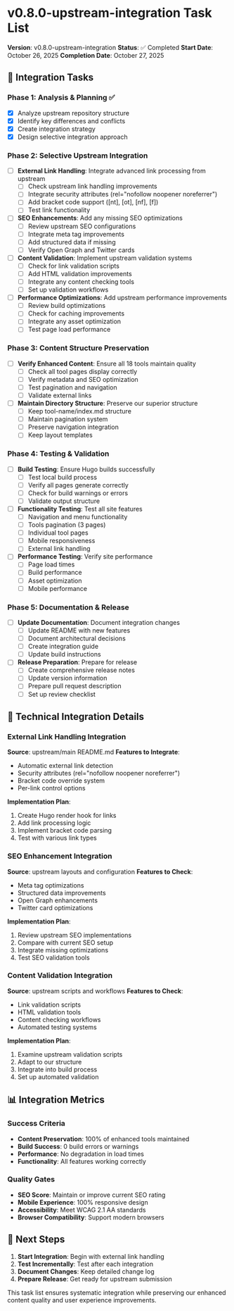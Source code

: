 # v0.8.0-upstream-integration Task List

**Version**: v0.8.0-upstream-integration
**Status**: ✅ Completed
**Start Date**: October 26, 2025
**Completion Date**: October 27, 2025

## 🎯 Integration Tasks

### Phase 1: Analysis & Planning ✅

- [x] Analyze upstream repository structure
- [x] Identify key differences and conflicts
- [x] Create integration strategy
- [x] Design selective integration approach

### Phase 2: Selective Upstream Integration

- [ ] **External Link Handling**: Integrate advanced link processing from upstream
  - [ ] Check upstream link handling improvements
  - [ ] Integrate security attributes (rel="nofollow noopener noreferrer")
  - [ ] Add bracket code support ([nt], [ot], [nf], [f])
  - [ ] Test link functionality

- [ ] **SEO Enhancements**: Add any missing SEO optimizations
  - [ ] Review upstream SEO configurations
  - [ ] Integrate meta tag improvements
  - [ ] Add structured data if missing
  - [ ] Verify Open Graph and Twitter cards

- [ ] **Content Validation**: Implement upstream validation systems
  - [ ] Check for link validation scripts
  - [ ] Add HTML validation improvements
  - [ ] Integrate any content checking tools
  - [ ] Set up validation workflows

- [ ] **Performance Optimizations**: Add upstream performance improvements
  - [ ] Review build optimizations
  - [ ] Check for caching improvements
  - [ ] Integrate any asset optimization
  - [ ] Test page load performance

### Phase 3: Content Structure Preservation

- [ ] **Verify Enhanced Content**: Ensure all 18 tools maintain quality
  - [ ] Check all tool pages display correctly
  - [ ] Verify metadata and SEO optimization
  - [ ] Test pagination and navigation
  - [ ] Validate external links

- [ ] **Maintain Directory Structure**: Preserve our superior structure
  - [ ] Keep tool-name/index.md structure
  - [ ] Maintain pagination system
  - [ ] Preserve navigation integration
  - [ ] Keep layout templates

### Phase 4: Testing & Validation

- [ ] **Build Testing**: Ensure Hugo builds successfully
  - [ ] Test local build process
  - [ ] Verify all pages generate correctly
  - [ ] Check for build warnings or errors
  - [ ] Validate output structure

- [ ] **Functionality Testing**: Test all site features
  - [ ] Navigation and menu functionality
  - [ ] Tools pagination (3 pages)
  - [ ] Individual tool pages
  - [ ] Mobile responsiveness
  - [ ] External link handling

- [ ] **Performance Testing**: Verify site performance
  - [ ] Page load times
  - [ ] Build performance
  - [ ] Asset optimization
  - [ ] Mobile performance

### Phase 5: Documentation & Release

- [ ] **Update Documentation**: Document integration changes
  - [ ] Update README with new features
  - [ ] Document architectural decisions
  - [ ] Create integration guide
  - [ ] Update build instructions

- [ ] **Release Preparation**: Prepare for release
  - [ ] Create comprehensive release notes
  - [ ] Update version information
  - [ ] Prepare pull request description
  - [ ] Set up review checklist

## 🔧 Technical Integration Details

### External Link Handling Integration

**Source**: upstream/main README.md
**Features to Integrate**:

- Automatic external link detection
- Security attributes (rel="nofollow noopener noreferrer")
- Bracket code override system
- Per-link control options

**Implementation Plan**:

1. Create Hugo render hook for links
2. Add link processing logic
3. Implement bracket code parsing
4. Test with various link types

### SEO Enhancement Integration

**Source**: upstream layouts and configuration
**Features to Check**:

- Meta tag optimizations
- Structured data improvements
- Open Graph enhancements
- Twitter card optimizations

**Implementation Plan**:

1. Review upstream SEO implementations
2. Compare with current SEO setup
3. Integrate missing optimizations
4. Test SEO validation tools

### Content Validation Integration

**Source**: upstream scripts and workflows
**Features to Check**:

- Link validation scripts
- HTML validation tools
- Content checking workflows
- Automated testing systems

**Implementation Plan**:

1. Examine upstream validation scripts
2. Adapt to our structure
3. Integrate into build process
4. Set up automated validation

## 📊 Integration Metrics

### Success Criteria

- **Content Preservation**: 100% of enhanced tools maintained
- **Build Success**: 0 build errors or warnings
- **Performance**: No degradation in load times
- **Functionality**: All features working correctly

### Quality Gates

- **SEO Score**: Maintain or improve current SEO rating
- **Mobile Experience**: 100% responsive design
- **Accessibility**: Meet WCAG 2.1 AA standards
- **Browser Compatibility**: Support modern browsers

## 🚀 Next Steps

1. **Start Integration**: Begin with external link handling
2. **Test Incrementally**: Test after each integration
3. **Document Changes**: Keep detailed change log
4. **Prepare Release**: Get ready for upstream submission

This task list ensures systematic integration while preserving our enhanced content quality and user experience improvements.
